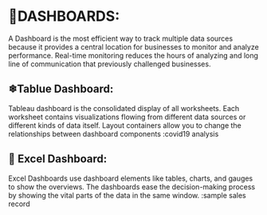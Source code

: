 # 🌌DASHBOARDS:

A Dashboard is the most efficient way to track multiple data sources because it provides a central location for businesses to monitor and analyze performance. Real-time monitoring reduces the hours of analyzing and long line of communication that previously challenged businesses.

## ❄Tablue Dashboard:
Tableau dashboard is the consolidated display of all worksheets. Each worksheet contains visualizations flowing from different data sources or different kinds of data itself. Layout containers allow you to change the relationships between dashboard components
:covid19 analysis


## 🏴 Excel Dashboard:
Excel Dashboards use dashboard elements like tables, charts, and gauges to show the overviews. The dashboards ease the decision-making process by showing the vital parts of the data in the same window.
:sample sales record



